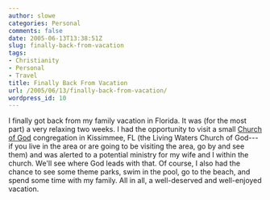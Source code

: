 ```yaml
---
author: slowe
categories: Personal
comments: false
date: 2005-06-13T13:38:51Z
slug: finally-back-from-vacation
tags:
- Christianity
- Personal
- Travel
title: Finally Back From Vacation
url: /2005/06/13/finally-back-from-vacation/
wordpress_id: 10
---
```


I finally got back from my family vacation in Florida. It was (for the most part) a very relaxing two weeks. I had the opportunity to visit a small [Church of God](http://www.churchofgod.cc/) congregation in Kissimmee, FL (the Living Waters Church of God---if you live in the area or are going to be visiting the area, go by and see them) and was alerted to a potential ministry for my wife and I within the church. We'll see where God leads with that. Of course, I also had the chance to see some theme parks, swim in the pool, go to the beach, and spend some time with my family. All in all, a well-deserved and well-enjoyed vacation.
